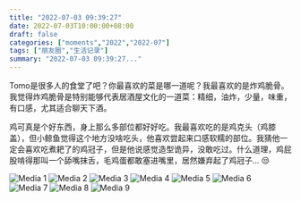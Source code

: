```yaml
---
title: "2022-07-03 09:39:27"
date: 2022-07-03T10:00:00+08:00
draft: false
categories: ["moments","2022","2022-07"]
tags: ["朋友圈","生活记录"]
summary: "2022-07-03 09:39:27..."
---
```


Tomo是很多人的食堂了吧？你最喜欢的菜是哪一道呢？我最喜欢的是炸鸡脆骨。我觉得炸鸡脆骨是特别能够代表居酒屋文化的一道菜：精细，油炸，少量，味重，有口感，尤其适合聊天下酒。

鸡可真是个好东西，身上那么多部位都好好吃。我最喜欢吃的是鸡克头（鸡膝盖），但小鲸鱼觉得这个地方没啥吃头，他喜欢尝起来口感软糯的部位。我猜他一定会喜欢吃煮耙了的鸡冠子，但是他说感觉造型诡异，没敢吃过。什么道理，鸡屁股啃得那叫一个舔嘴抹舌，毛鸡蛋都敢塞进嘴里，居然嫌弃起了鸡冠子… 😒

![Media 1](/Moments/photos/2022-07-03/202207030939270.jpg)
![Media 2](/Moments/photos/2022-07-03/202207030939271.jpg)
![Media 3](/Moments/photos/2022-07-03/202207030939272.jpg)
![Media 4](/Moments/photos/2022-07-03/202207030939273.jpg)
![Media 5](/Moments/photos/2022-07-03/202207030939274.jpg)
![Media 6](/Moments/photos/2022-07-03/202207030939275.jpg)
![Media 7](/Moments/photos/2022-07-03/202207030939276.jpg)
![Media 8](/Moments/photos/2022-07-03/202207030939277.jpg)
![Media 9](/Moments/photos/2022-07-03/202207030939278.jpg)

